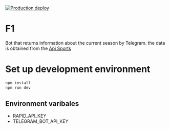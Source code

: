 [![Production deploy](https://github.com/puniker/f1_spanish_bot/actions/workflows/main.yml/badge.svg?branch=master)](https://github.com/puniker/f1_spanish_bot/actions/workflows/main.yml)

# F1 
Bot that returns information about the current season by Telegram. the data is obtained from the [Api Sports](https://api-sports.io)


# Set up development environment

```bash
npm install
npm run dev
```

## Environment varibales

- RAPID_API_KEY 
- TELEGRAM_BOT_API_KEY
